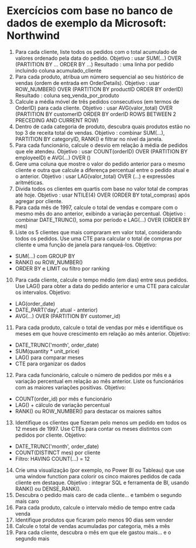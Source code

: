 # Exercícios com base no banco de dados de exemplo da Microsoft: Northwind

1. Para cada cliente, liste todos os pedidos com o total acumulado de valores ordenado pela data do pedido.
Objetivo     : usar SUM(...) OVER (PARTITION BY … ORDER BY …)
Resultado    : uma linha por pedido incluindo coluna acumulado_cliente
2. Para cada produto, atribua um número sequencial ao seu histórico de vendas (ordem de entrada em OrderDetails).
Objetivo     : usar ROW_NUMBER() OVER (PARTITION BY productID ORDER BY orderID)
Resultado    : coluna seq_venda_por_produto
3. Calcule a média móvel de três pedidos consecutivos (em termos de OrderID) para cada cliente.
Objetivo     : usar AVG(valor_total) OVER (PARTITION BY customerID ORDER BY orderID ROWS BETWEEN 2 PRECEDING AND CURRENT ROW)
4. Dentro de cada categoria de produto, descubra quais produtos estão no top 3 de receita total de vendas.
Objetivo     : combinar SUM(...), PARTITION BY categoryID, RANK() e filtrar no nível da janela.
5. Para cada funcionário, calcule o desvio em relação à média de pedidos que ele atendeu.
Objetivo     : usar COUNT(orderID) OVER (PARTITION BY employeeID) e AVG(...) OVER ()
6. Gere uma coluna que mostre o valor do pedido anterior para o mesmo cliente e outra que calcule a diferença percentual entre o pedido atual e o anterior.
Objetivo     : usar LAG(valor_total) OVER (...) e expressões aritméticas.
7. Divida todos os clientes em quartis com base no valor total de compras até hoje.
Objetivo     : usar NTILE(4) OVER (ORDER BY total_compras) após agregar por cliente.
8. Para cada mês de 1997, calcule o total de vendas e compare com o mesmo mês do ano anterior, exibindo a variação percentual.
Objetivo     : combinar DATE_TRUNC(), soma por período e LAG(...) OVER (ORDER BY mes)
9. Liste os 5 clientes que mais compraram em valor total, considerando todos os pedidos.
Use uma CTE para calcular o total de compras por cliente e uma função de janela para ranqueá-los.
Objetivo:
- SUM(...) com GROUP BY
- RANK() ou ROW_NUMBER()
- ORDER BY e LIMIT ou filtro por ranking
10. Para cada cliente, calcule o tempo médio (em dias) entre seus pedidos.
Use LAG() para obter a data do pedido anterior e uma CTE para calcular os intervalos.
Objetivo:
- LAG(order_date)
- DATE_PART('day', atual - anterior)
- AVG(...) OVER (PARTITION BY customer_id)
11. Para cada produto, calcule o total de vendas por mês e identifique os meses em que houve crescimento em relação ao mês anterior.
Objetivo:
- DATE_TRUNC('month', order_date)
- SUM(quantity * unit_price)
- LAG() para comparar meses
- CTE para organizar os dados
12. Para cada funcionário, calcule o número de pedidos por mês e a variação percentual em relação ao mês anterior.
Liste os funcionários com as maiores variações positivas.
Objetivo:
- COUNT(order_id) por mês e funcionário
- LAG() + cálculo de variação percentual
- RANK() ou ROW_NUMBER() para destacar os maiores saltos
13. Identifique os clientes que fizeram pelo menos um pedido em todos os 12 meses de 1997.
Use CTEs para contar os meses distintos com pedidos por cliente.
Objetivo:
- DATE_TRUNC('month', order_date)
- COUNT(DISTINCT mes) por cliente
- Filtro: HAVING COUNT(...) = 12
14. Crie uma visualização (por exemplo, no Power BI ou Tableau) que use uma window function para colorir os cinco maiores pedidos de cada cliente em destaque.
Objetivo     : integrar SQL e ferramenta de BI, usando RANK() ou DENSE_RANK().
15. Descubra o pedido mais caro de cada cliente… e também o segundo mais caro
16. Para cada produto, calcule o intervalo médio de tempo entre cada venda
17. Identifique produtos que ficaram pelo menos 90 dias sem vender
18. Calcule o total de vendas acumuladas por categoria, mês a mês
19. Para cada cliente, descubra o mês em que ele gastou mais… e o segundo mais